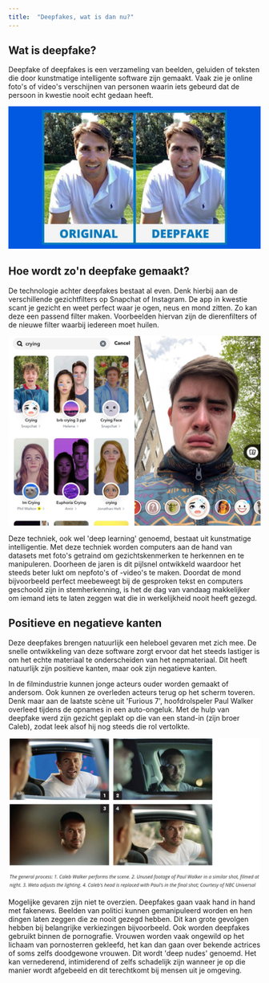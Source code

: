 ```yaml
---
title:  "Deepfakes, wat is dan nu?"
---
```


## Wat is deepfake?

Deepfake of deepfakes is een verzameling van beelden, geluiden of teksten die door kunstmatige intelligente software zijn gemaakt. Vaak zie je online foto's of video's verschijnen van personen waarin iets gebeurd dat de persoon in kwestie nooit echt gedaan heeft.

![voorbeeld van zo'n deepfake](/assets/images/deepfake-tomcruise.jpg)

<!--more-->

## Hoe wordt zo'n deepfake gemaakt?

De technologie achter deepfakes bestaat al even. Denk hierbij aan de verschillende gezichtfilters op Snapchat of Instagram. De app in kwestie scant je gezicht en weet perfect waar je ogen, neus en mond zitten. Zo kan deze een passend filter maken. Voorbeelden hiervan zijn de dierenfilters of de nieuwe filter waarbij iedereen moet huilen.

![foto van de huilfilter](/assets/images/cryingfilter-snapchat.jpg)

Deze techniek, ook wel 'deep learning' genoemd, bestaat uit kunstmatige intelligentie. Met deze techniek worden computers aan de hand van datasets met foto's getraind om gezichtskenmerken te herkennen en te manipuleren. Doorheen de jaren is dit pijlsnel ontwikkeld waardoor het steeds beter lukt om nepfoto's of -video's te maken. Doordat de mond bijvoorbeeld perfect meebeweegt bij de gesproken tekst en computers geschoold zijn in stemherkenning, is het de dag van vandaag makkelijker om iemand iets te laten zeggen wat die in werkelijkheid nooit heeft gezegd.

## Positieve en negatieve kanten

Deze deepfakes brengen natuurlijk een heleboel gevaren met zich mee. De snelle ontwikkeling van deze software zorgt ervoor dat het steeds lastiger is om het echte materiaal te onderscheiden van het nepmateriaal. Dit heeft natuurlijk zijn positieve kanten, maar ook zijn negatieve kanten. 

In de filmindustrie kunnen jonge acteurs ouder worden gemaakt of andersom. Ook kunnen ze overleden acteurs terug op het scherm toveren. Denk maar aan de laatste scène uit 'Furious 7', hoofdrolspeler Paul Walker overleed tijdens de opnames in een auto-ongeluk. Met de hulp van deepfake werd zijn gezicht geplakt op die van een stand-in (zijn broer Caleb), zodat leek alsof hij nog steeds die rol vertolkte.

![foto van Paul Walker in 'Furious 7'](/assets/images/paulwalker-furious7.png)

Mogelijke gevaren zijn niet te overzien. Deepfakes gaan vaak hand in hand met fakenews. Beelden van politici kunnen gemanipuleerd worden en hen dingen laten zeggen die ze nooit gezegd hebben. Dit kan grote gevolgen hebben bij belangrijke verkiezingen bijvoorbeeld. Ook worden deepfakes gebruikt binnen de pornografie. Vrouwen worden vaak ongewild op het lichaam van pornosterren gekleefd, het kan dan gaan over bekende actrices of soms zelfs doodgewone vrouwen. Dit wordt 'deep nudes' genoemd. Het kan vernederend, intimiderend of zelfs schadelijk zijn wanneer je op die manier wordt afgebeeld en dit terechtkomt bij mensen uit je omgeving.